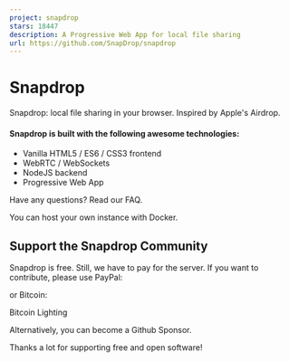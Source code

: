 ```yaml
---
project: snapdrop
stars: 18447
description: A Progressive Web App for local file sharing 
url: https://github.com/SnapDrop/snapdrop
---
```


Snapdrop
========

Snapdrop: local file sharing in your browser. Inspired by Apple's Airdrop.

#### Snapdrop is built with the following awesome technologies:

-   Vanilla HTML5 / ES6 / CSS3 frontend
-   WebRTC / WebSockets
-   NodeJS backend
-   Progressive Web App

Have any questions? Read our FAQ.

You can host your own instance with Docker.

Support the Snapdrop Community
------------------------------

Snapdrop is free. Still, we have to pay for the server. If you want to contribute, please use PayPal:

or Bitcoin:

Bitcoin Lighting

Alternatively, you can become a Github Sponsor.

Thanks a lot for supporting free and open software!
